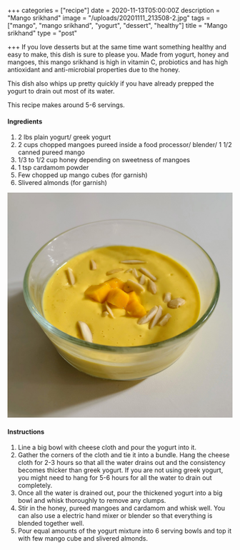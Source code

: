 +++
categories = ["recipe"]
date = 2020-11-13T05:00:00Z
description = "Mango srikhand"
image = "/uploads/20201111_213508-2.jpg"
tags = ["mango", "mango srikhand", "yogurt", "dessert", "healthy"]
title = "Mango srikhand"
type = "post"

+++
If you love desserts but at the same time want something healthy and easy to make, this dish is sure to please you. Made from yogurt, honey and mangoes, this mango srikhand is high in vitamin C, probiotics and has high antioxidant and anti-microbial properties due to the honey. 

This dish also whips up pretty quickly if you have already prepped the yogurt to drain out most of its water. 

This recipe makes around 5-6 servings.

#### Ingredients

1. 2 lbs plain yogurt/ greek yogurt
2. 2 cups chopped mangoes pureed inside a food processor/ blender/ 1 1/2 canned pureed mango
3. 1/3 to 1/2 cup honey depending on sweetness of mangoes
4. 1 tsp cardamom powder
5. Few chopped up mango cubes (for garnish)
6. Slivered almonds (for garnish)

![](/uploads/20201111_213734.jpg)

#### Instructions

1. Line a big bowl with cheese cloth and pour the yogurt into it.
2. Gather the corners of the cloth and tie it into a bundle. Hang the cheese cloth for 2-3 hours so that all the water drains out and the consistency becomes thicker than greek yogurt. If you are not using greek yogurt, you might need to hang for 5-6 hours for all the water to drain out completely.
3. Once all the water is drained out, pour the thickened yogurt into a big bowl and whisk thoroughly to remove any clumps.
4. Stir in the honey, pureed mangoes and cardamom and whisk well. You can also use a electric hand mixer or blender so that everything is blended together well.
5. Pour equal amounts of the yogurt mixture into 6 serving bowls and top it with few mango cube and slivered almonds.